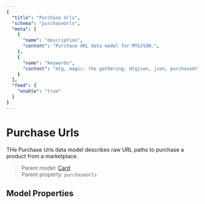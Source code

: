 ```yaml
---
{
  "title": "Purchase Urls",
  "schema": "purchaseUrls",
  "meta": [
    {
      "name": "description",
      "content": "Purchase URL data model for MTGJSON.",
    },
    {
      "name": "keywords",
      "content": "mtg, magic: the gathering, mtgjson, json, purchaseUrls, purchase urls",
    }
  ],
  "feed": {
    "enable": "true"
  }
}
---
```


# Purchase Urls

THe Purchase Urls data model describes raw URL paths to purchase a product from a marketplace.
  
> Parent model: <span class="code-wrap">[Card](../card/)</span>  
> Parent property: `purchaseUrls`

## Model Properties

<Documentation/>

